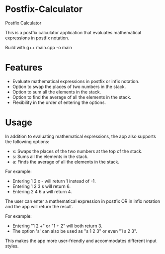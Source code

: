 # Postfix-Calculator

Postfix Calculator

This is a postfix calculator application that evaluates mathematical expressions in postfix notation.

Build with g++ main.cpp -o main

# Features

- Evaluate mathematical expressions in postfix or infix notation.
- Option to swap the places of two numbers in the stack.
- Option to sum all the elements in the stack.
- Option to find the average of all the elements in the stack.
- Flexibility in the order of entering the options.

# Usage

In addition to evaluating mathematical expressions, the app also supports the following options:

- x: Swaps the places of the two numbers at the top of the stack.
- s: Sums all the elements in the stack.
- a: Finds the average of all the elements in the stack.

For example:
- Entering 1 2 x - will return 1 instead of -1.
- Entering 1 2 3 s will return 6.
- Entering 2 4 6 a will return 4.

The user can enter a mathematical expression in postfix OR in infix notation and the app will return the result.

For example:

- Entering "1 2 +" or "1 + 2" will both return 3.
- The option 's' can also be used as "s 1 2 3" or even "1 s 2 3".

This makes the app more user-friendly and accommodates different input styles.

